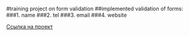 #training project on form validation
##implemented validation of forms:
 ###1. name
 ###2. tel
 ###3. email
 ###4. website
 
 [Ссылка на проект](https://marityz.github.io/regexp-sprint10/)
